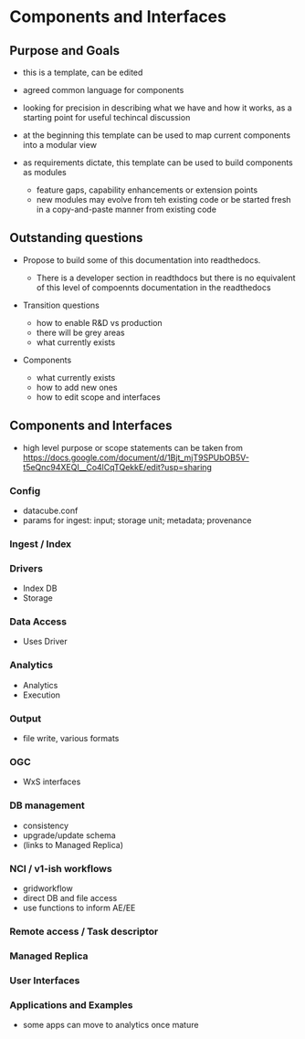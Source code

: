 # Components and Interfaces

## Purpose and Goals

* this is a template, can be edited
* agreed common language for components

* looking for precision in describing what we have and how it works, as a starting point for useful techincal discussion

* at the beginning this template can be used to map current components into a modular view
* as requirements dictate, this template can be used to build components as modules
  * feature gaps, capability enhancements or extension points
  * new modules may evolve from teh existing code or be started fresh in a copy-and-paste manner from existing code

## Outstanding questions

* Propose to build some of this documentation into readthedocs.
  * There is a developer section in readthdocs but there is no equivalent of this level of compoennts documentation in the readthedocs

* Transition questions
  * how to enable R&D vs production
  * there will be grey areas
  * what currently exists

* Components
  * what currently exists
  * how to add new ones
  * how to edit scope and interfaces

## Components and Interfaces
* high level purpose or scope statements can be taken from https://docs.google.com/document/d/1Bjt_mjT9SPUbOB5V-t5eQnc94XEQI__Co4lCqTQekkE/edit?usp=sharing

### Config

* datacube.conf
* params for ingest: input; storage unit; metadata; provenance

### Ingest / Index

### Drivers
* Index DB
* Storage

### Data Access
* Uses Driver

### Analytics
* Analytics
* Execution

### Output
* file write, various formats

### OGC
* WxS interfaces

### DB management
* consistency
* upgrade/update schema
* (links to Managed Replica)

### NCI / v1-ish workflows
* gridworkflow
* direct DB and file access
* use functions to inform AE/EE

### Remote access / Task descriptor

### Managed Replica

### User Interfaces

### Applications and Examples
* some apps can move to analytics once mature
